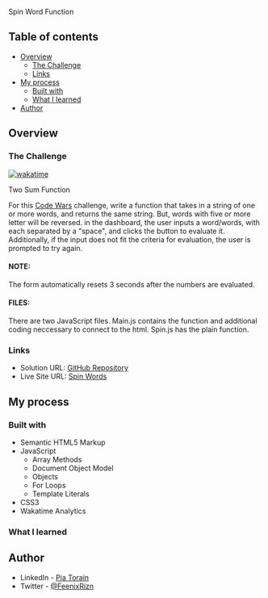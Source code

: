 Spin Word Function

## Table of contents

- [Overview](#overview)
  - [The Challenge](#the-challenge)
  - [Links](#links)
- [My process](#my-process)
  - [Built with](#built-with)
  - [What I learned](#what-i-learned)
- [Author](#author)

## Overview

### The Challenge

[![wakatime](https://wakatime.com/badge/github/Pia007/SpinWords.svg)](https://wakatime.com/badge/github/Pia007/SpinWords)

Two Sum Function

For this [Code Wars](https://www.codewars.com/kata/5264d2b162488dc400000001/train/javascript) challenge, write a function that takes in a string of one or more words, and returns the same string. But, words with five or more letter will be reversed. in the dashboard, the user inputs a word/words, with each separated by a "space", and clicks the button to evaluate it. Additionally, if the input does not fit the criteria for evaluation, the user is prompted to try again. 

#### NOTE: 
The form automatically resets 3 seconds after the numbers are evaluated.

#### FILES: 
There are two JavaScript files. Main.js contains the function and additional coding neccessary to connect to the html. Spin.js has the plain function.

<!-- ![image](https://user-images.githubusercontent.com/66088725/132406853-0c13d47c-a99b-4ca8-afa9-229facfccd61.png) -->


### Links

- Solution URL: [GitHub Repository](https://github.com/Pia007/SpinWords)
- Live Site URL: [Spin Words](https://pia007.github.io/SpinWords/)

## My process

### Built with

- Semantic HTML5 Markup
- JavaScript
  - Array Methods
  - Document Object Model
  - Objects
  - For Loops
  - Template Literals
- CSS3
- Wakatime Analytics


### What I learned

<!-- Understanding the "two sum" function was a challenge, initially. I had to figure out how to use objects and arrays together. Implementing a dashboard that would give the user feedback was challenging.  -->


## Author

- LinkedIn - [Pia Torain](https://www.linkedin.com/in/pia-torain-dev)
- Twitter - [@FeenixRizn](https://www.twitter.com/)
